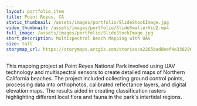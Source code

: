 ```yaml
---
layout: portfolio_item
title: Point Reyes, CA
static_thumbnail: /assets/images/portfolio/SlideStockImage.jpg
video_thumbnail: /assets/images/portfolio/SlideSmallerVid2.mp4
full_image: /assets/images/portfolio/SlideStockImage.jpg
short_description: Multispectral Beach Mapping with UAV
size: tall
storymap_url: https://storymaps.arcgis.com/stories/a2265baddeef4e33829617c9d7542329
---
```


This mapping project at Point Reyes National Park involved using UAV technology and multispectral sensors to create detailed maps of Northern California beaches. The project included collecting ground control points, processing data into orthophotos, calibrated reflectance layers, and digital elevation maps. The results aided in creating classification rasters highlighting different local flora and fauna in the park's intertidal regions.

<!-- You can add more detailed content about the project here -->